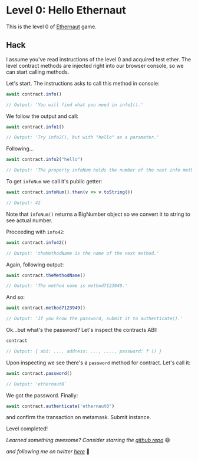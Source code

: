 # Level 0: Hello Ethernaut

This is the level 0 of [Ethernaut](https://ethernaut.openzeppelin.com/) game.

## Hack
I assume you've read instructions of the level 0 and acquired test ether. The level contract methods are injected right into our browser console, so we can start calling methods.

Let's start.
The instructions asks to call this method in console:

```javascript
await contract.info()

// Output: 'You will find what you need in info1().'
```

We follow the output and call:
```javascript
await contract.info1()

// Output: 'Try info2(), but with "hello" as a parameter.'
```

Following...
```javascript
await contract.info2("hello")

// Output: 'The property infoNum holds the number of the next info method to call.'
```

To get `infoNum` we call it's public getter:
```javascript
await contract.infoNum().then(v => v.toString())

// Output: 42
```
Note that `infoNum()` returns a BigNumber object so we convert it to string to see actual number.

Proceeding with `info42`:
```javascript
await contract.info42()

// Output: 'theMethodName is the name of the next method.'
```

Again, following output:
```javascript
await contract.theMethodName()

// Output: 'The method name is method7123949.'
```

And so:
```javascript
await contract.method7123949()

// Output: 'If you know the password, submit it to authenticate().'
```

Ok...but what's the password? Let's inspect the contracts ABI:
```javascript
contract

// Output: { abi: ..., address: ..., ...., password: f () }
```

Upon inspecting we see there's a `password` method for contract. Let's call it:

```javascript
await contract.password()

// Output: 'ethernaut0`
```

We got the password. Finally:
```javascript
await contract.authenticate('ethernaut0')
```
and confirm the transaction on metamask. Submit instance.

Level completed!

_Learned something awesome? Consider starring the [github repo](https://github.com/theNvN/ethernaut-openzeppelin-hacks)_ 😄

_and following me on twitter [here](https://twitter.com/heyNvN)_ 🙏
